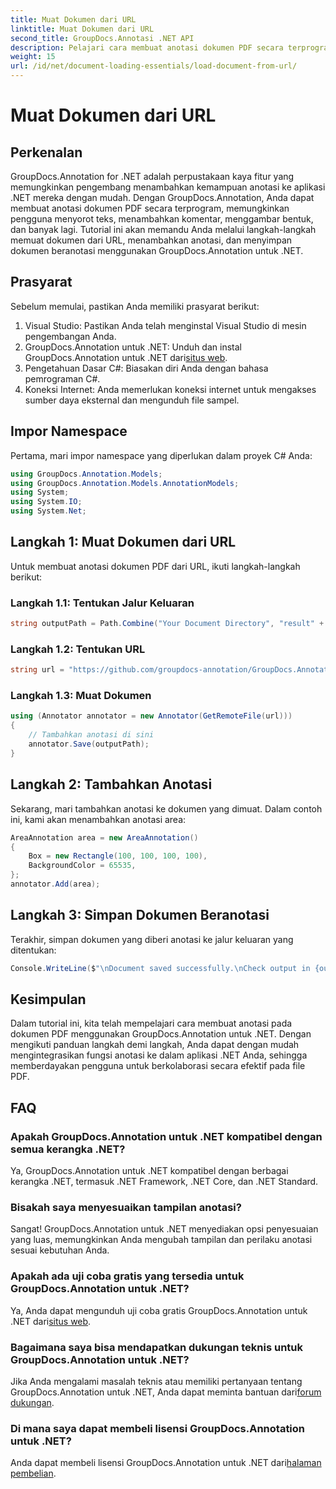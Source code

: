 ```yaml
---
title: Muat Dokumen dari URL
linktitle: Muat Dokumen dari URL
second_title: GroupDocs.Annotasi .NET API
description: Pelajari cara membuat anotasi dokumen PDF secara terprogram menggunakan GroupDocs.Annotation untuk .NET. Tutorial langkah demi langkah dengan contoh kode.
weight: 15
url: /id/net/document-loading-essentials/load-document-from-url/
---
```


# Muat Dokumen dari URL

## Perkenalan
GroupDocs.Annotation for .NET adalah perpustakaan kaya fitur yang memungkinkan pengembang menambahkan kemampuan anotasi ke aplikasi .NET mereka dengan mudah. Dengan GroupDocs.Annotation, Anda dapat membuat anotasi dokumen PDF secara terprogram, memungkinkan pengguna menyorot teks, menambahkan komentar, menggambar bentuk, dan banyak lagi. Tutorial ini akan memandu Anda melalui langkah-langkah memuat dokumen dari URL, menambahkan anotasi, dan menyimpan dokumen beranotasi menggunakan GroupDocs.Annotation untuk .NET.
## Prasyarat
Sebelum memulai, pastikan Anda memiliki prasyarat berikut:
1. Visual Studio: Pastikan Anda telah menginstal Visual Studio di mesin pengembangan Anda.
2.  GroupDocs.Annotation untuk .NET: Unduh dan instal GroupDocs.Annotation untuk .NET dari[situs web](https://releases.groupdocs.com/annotation/net/).
3. Pengetahuan Dasar C#: Biasakan diri Anda dengan bahasa pemrograman C#.
4. Koneksi Internet: Anda memerlukan koneksi internet untuk mengakses sumber daya eksternal dan mengunduh file sampel.

## Impor Namespace
Pertama, mari impor namespace yang diperlukan dalam proyek C# Anda:
```csharp
using GroupDocs.Annotation.Models;
using GroupDocs.Annotation.Models.AnnotationModels;
using System;
using System.IO;
using System.Net;
```
## Langkah 1: Muat Dokumen dari URL
Untuk membuat anotasi dokumen PDF dari URL, ikuti langkah-langkah berikut:
### Langkah 1.1: Tentukan Jalur Keluaran
```csharp
string outputPath = Path.Combine("Your Document Directory", "result" + Path.GetExtension("input.pdf"));
```
### Langkah 1.2: Tentukan URL
```csharp
string url = "https://github.com/groupdocs-annotation/GroupDocs.Annotation-for-.NET/blob/master/Examples/Resources/SampleFiles/input.pdf?raw=true";
```
### Langkah 1.3: Muat Dokumen
```csharp
using (Annotator annotator = new Annotator(GetRemoteFile(url)))
{
    // Tambahkan anotasi di sini
    annotator.Save(outputPath);
}
```
## Langkah 2: Tambahkan Anotasi
Sekarang, mari tambahkan anotasi ke dokumen yang dimuat. Dalam contoh ini, kami akan menambahkan anotasi area:
```csharp
AreaAnnotation area = new AreaAnnotation()
{
    Box = new Rectangle(100, 100, 100, 100),
    BackgroundColor = 65535,
};
annotator.Add(area);
```
## Langkah 3: Simpan Dokumen Beranotasi
Terakhir, simpan dokumen yang diberi anotasi ke jalur keluaran yang ditentukan:
```csharp
Console.WriteLine($"\nDocument saved successfully.\nCheck output in {outputPath}.");
```

## Kesimpulan
Dalam tutorial ini, kita telah mempelajari cara membuat anotasi pada dokumen PDF menggunakan GroupDocs.Annotation untuk .NET. Dengan mengikuti panduan langkah demi langkah, Anda dapat dengan mudah mengintegrasikan fungsi anotasi ke dalam aplikasi .NET Anda, sehingga memberdayakan pengguna untuk berkolaborasi secara efektif pada file PDF.

## FAQ
### Apakah GroupDocs.Annotation untuk .NET kompatibel dengan semua kerangka .NET?
Ya, GroupDocs.Annotation untuk .NET kompatibel dengan berbagai kerangka .NET, termasuk .NET Framework, .NET Core, dan .NET Standard.
### Bisakah saya menyesuaikan tampilan anotasi?
Sangat! GroupDocs.Annotation untuk .NET menyediakan opsi penyesuaian yang luas, memungkinkan Anda mengubah tampilan dan perilaku anotasi sesuai kebutuhan Anda.
### Apakah ada uji coba gratis yang tersedia untuk GroupDocs.Annotation untuk .NET?
 Ya, Anda dapat mengunduh uji coba gratis GroupDocs.Annotation untuk .NET dari[situs web](https://releases.groupdocs.com/).
### Bagaimana saya bisa mendapatkan dukungan teknis untuk GroupDocs.Annotation untuk .NET?
 Jika Anda mengalami masalah teknis atau memiliki pertanyaan tentang GroupDocs.Annotation untuk .NET, Anda dapat meminta bantuan dari[forum dukungan](https://forum.groupdocs.com/c/annotation/10).
### Di mana saya dapat membeli lisensi GroupDocs.Annotation untuk .NET?
 Anda dapat membeli lisensi GroupDocs.Annotation untuk .NET dari[halaman pembelian](https://purchase.groupdocs.com/buy).